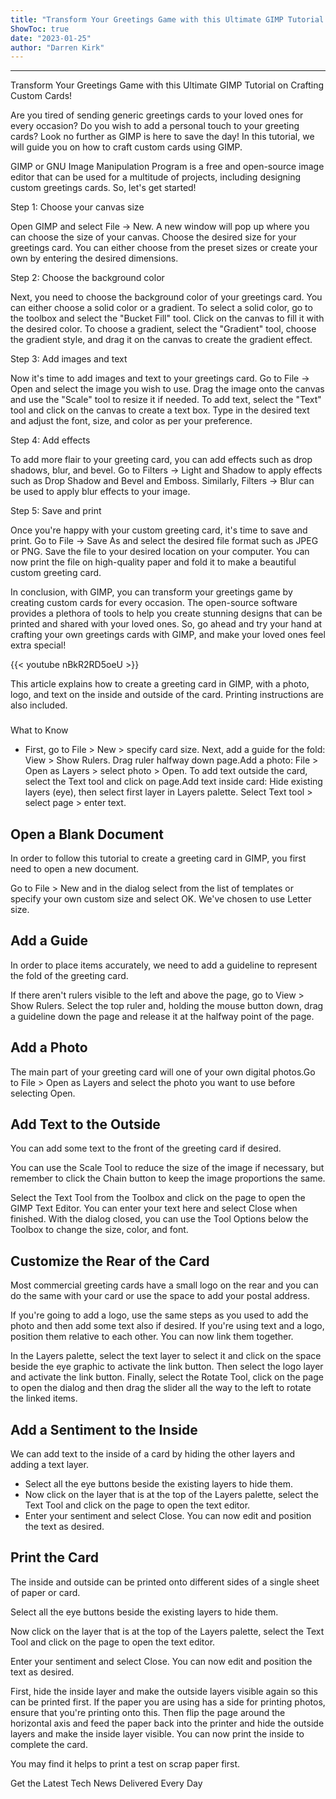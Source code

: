 ```yaml
---
title: "Transform Your Greetings Game with this Ultimate GIMP Tutorial on Crafting Custom Cards!"
ShowToc: true 
date: "2023-01-25"
author: "Darren Kirk"
---
```

*****
Transform Your Greetings Game with this Ultimate GIMP Tutorial on Crafting Custom Cards!

Are you tired of sending generic greetings cards to your loved ones for every occasion? Do you wish to add a personal touch to your greeting cards? Look no further as GIMP is here to save the day! In this tutorial, we will guide you on how to craft custom cards using GIMP. 

GIMP or GNU Image Manipulation Program is a free and open-source image editor that can be used for a multitude of projects, including designing custom greetings cards. So, let's get started!

Step 1: Choose your canvas size

Open GIMP and select File -> New. A new window will pop up where you can choose the size of your canvas. Choose the desired size for your greetings card. You can either choose from the preset sizes or create your own by entering the desired dimensions.

Step 2: Choose the background color

Next, you need to choose the background color of your greetings card. You can either choose a solid color or a gradient. To select a solid color, go to the toolbox and select the "Bucket Fill" tool. Click on the canvas to fill it with the desired color. To choose a gradient, select the "Gradient" tool, choose the gradient style, and drag it on the canvas to create the gradient effect.

Step 3: Add images and text

Now it's time to add images and text to your greetings card. Go to File -> Open and select the image you wish to use. Drag the image onto the canvas and use the "Scale" tool to resize it if needed. To add text, select the "Text" tool and click on the canvas to create a text box. Type in the desired text and adjust the font, size, and color as per your preference.

Step 4: Add effects

To add more flair to your greeting card, you can add effects such as drop shadows, blur, and bevel. Go to Filters -> Light and Shadow to apply effects such as Drop Shadow and Bevel and Emboss. Similarly, Filters -> Blur can be used to apply blur effects to your image.

Step 5: Save and print

Once you're happy with your custom greeting card, it's time to save and print. Go to File -> Save As and select the desired file format such as JPEG or PNG. Save the file to your desired location on your computer. You can now print the file on high-quality paper and fold it to make a beautiful custom greeting card.

In conclusion, with GIMP, you can transform your greetings game by creating custom cards for every occasion. The open-source software provides a plethora of tools to help you create stunning designs that can be printed and shared with your loved ones. So, go ahead and try your hand at crafting your own greetings cards with GIMP, and make your loved ones feel extra special!

{{< youtube nBkR2RD5oeU >}} 




This article explains how to create a greeting card in GIMP, with a photo, logo, and text on the inside and outside of the card. Printing instructions are also included.

 
### 
What to Know
 
- First, go to File > New > specify card size. Next, add a guide for the fold: View > Show Rulers. Drag ruler halfway down page.Add a photo: File > Open as Layers > select photo > Open. To add text outside the card, select the Text tool and click on page.Add text inside card: Hide existing layers (eye), then select first layer in Layers palette. Select Text tool > select page > enter text.

 
##   Open a Blank Document  
 

In order to follow this tutorial to create a greeting card in GIMP, you first need to open a new document.

 

Go to File > New and in the dialog select from the list of templates or specify your own custom size and select OK. We've chosen to use Letter size.

 
##   Add a Guide  
 

In order to place items accurately, we need to add a guideline to represent the fold of the greeting card.

 

If there aren't rulers visible to the left and above the page, go to View > Show Rulers. Select the top ruler and, holding the mouse button down, drag a guideline down the page and release it at the halfway point of the page.

 
##   Add a Photo  
 

The main part of your greeting card will one of your own digital photos.Go to File > Open as Layers ​and select the photo you want to use before selecting Open.

 
##   Add Text to the Outside  
 

You can add some text to the front of the greeting card if desired.

 
You can use the Scale Tool to reduce the size of the image if necessary, but remember to click the Chain button to keep the image proportions the same.
 

Select the Text Tool from the Toolbox and click on the page to open the GIMP Text Editor. You can enter your text here and select Close when finished. With the dialog closed, you can use the ​Tool Options below the ​Toolbox to change the size, color, and font.

 
##   Customize the Rear of the Card  
 

Most commercial greeting cards have a small logo on the rear and you can do the same with your card or use the space to add your postal address.

 

If you're going to add a logo, use the same steps as you used to add the photo and then add some text also if desired. If you're using text and a logo, position them relative to each other. You can now link them together.

 

In the Layers palette, select the text layer to select it and click on the space beside the eye graphic to activate the link button. Then select the logo layer and activate the link button. Finally, select the Rotate Tool, click on the page to open the dialog and then drag the slider all the way to the left to rotate the linked items.

 
##   Add a Sentiment to the Inside  
 

We can add text to the inside of a card by hiding the other layers and adding a text layer.

 
- Select all the eye buttons beside the existing layers to hide them.
 - Now click on the layer that is at the top of the Layers palette, select the Text Tool and click on the page to open the text editor.
 - Enter your sentiment and select Close. You can now edit and position the text as desired.

 
##   Print the Card  
 

The inside and outside can be printed onto different sides of a single sheet of paper or card.

 

Select all the eye buttons beside the existing layers to hide them.

 

Now click on the layer that is at the top of the Layers palette, select the Text Tool and click on the page to open the text editor.

 

Enter your sentiment and select Close. You can now edit and position the text as desired.

 

First, hide the inside layer and make the outside layers visible again so this can be printed first. If the paper you are using has a side for printing photos, ensure that you're printing onto this. Then flip the page around the horizontal axis and feed the paper back into the printer and hide the outside layers and make the inside layer visible. You can now print the inside to complete the card.​​

 
You may find it helps to print a test on scrap paper first.
 

Get the Latest Tech News Delivered Every Day





